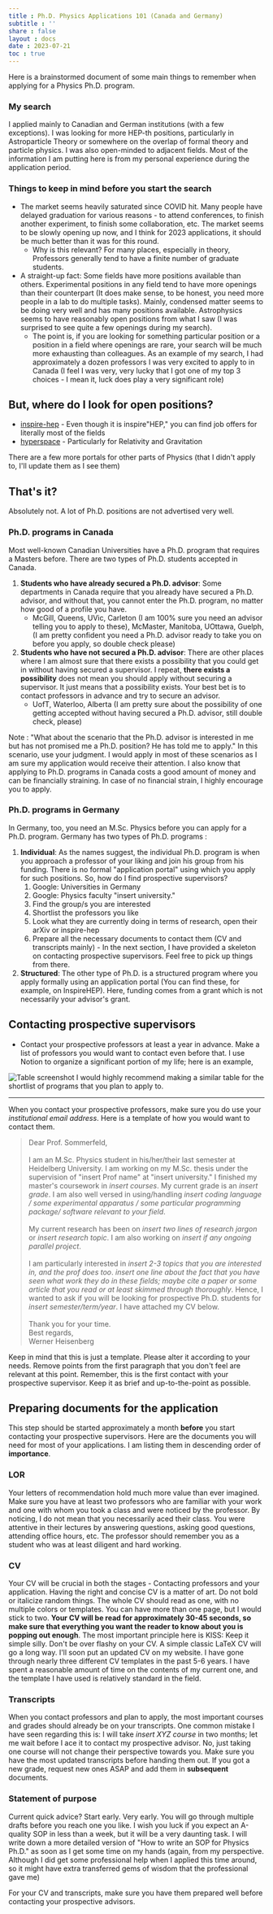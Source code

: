 ```yaml
---
title : Ph.D. Physics Applications 101 (Canada and Germany)
subtitle : ''
share : false
layout : docs
date : 2023-07-21
toc : true
---
```


Here is a brainstormed document of some main things to remember when applying for a Physics Ph.D. program. 

###  My search 
I applied mainly to Canadian and German institutions (with a few exceptions). I was looking for more HEP-th positions, particularly in Astroparticle Theory or somewhere on the overlap of formal theory and particle physics. I was also open-minded to adjacent fields. Most of the information I am putting here is from my personal experience during the application period. 

###  Things to keep in mind before you start the search 
- The market seems heavily saturated since COVID hit. Many people have delayed graduation for various reasons - to attend conferences, to finish another experiment, to finish some collaboration, etc. The market seems to be slowly opening up now, and I think for 2023 applications, it should be much better than it was for this round. 
  - Why is this relevant? For many places, especially in theory, Professors generally tend to have a finite number of graduate students. 
- A straight-up fact: Some fields have more positions available than others. Experimental positions in any field tend to have more openings than their counterpart (It does make sense, to be honest, you need more people in a lab to do multiple tasks). Mainly, condensed matter seems to be doing very well and has many positions available. Astrophysics seems to have reasonably open positions from what I saw (I was surprised to see quite a few openings during my search). 
	- The point is, if you are looking for something particular position or a position in a field where openings are rare, your search will be much more exhausting than colleagues. As an example of my search, I had approximately a dozen professors I was very excited to apply to in Canada (I feel I was very, very lucky that I got one of my top 3 choices - I mean it, luck does play a very significant role)

	
##  But, where do I look for open positions?  
- [inspire-hep](https://inspirehep.net/jobs?sort=mostrecent&size=25&page=1&rank=PHD) - Even though it is inspire"HEP," you can find job offers for literally most of the fields
- [hyperspace](https://hyperspace.uni-frankfurt.de/) - Particularly for Relativity and Gravitation

There are a few more portals for other parts of Physics (that I didn't apply to, I'll update them as I see them)
##  That's it? 
Absolutely not. A lot of Ph.D. positions are not advertised very well. 

###  Ph.D. programs in Canada
Most well-known Canadian Universities have a Ph.D. program that requires a Masters before. There are two types of Ph.D. students accepted in Canada. 

1.  **Students who have already secured a Ph.D. advisor**: Some departments in Canada require that you already have secured a Ph.D. advisor, and without that, you cannot enter the Ph.D. program, no matter how good of a profile you have.
	-  McGill, Queens, UVic, Carleton (I am 100% sure you need an advisor telling you to apply to these), McMaster, Manitoba, UOttawa, Guelph,  (I am pretty confident you need a Ph.D. advisor ready to take you on before you apply, so double check please)
2. **Students who have not secured a Ph.D. advisor**: There are other places where I am almost sure that there exists a possibility that you could get in without having secured a supervisor. I repeat, **there exists a possibility** does not mean you should apply without securing a supervisor. It just means that a possibility exists. Your best bet is to contact professors in advance and try to secure an advisor.
	- UofT, Waterloo, Alberta  (I am pretty sure about the possibility of one getting accepted without having secured a Ph.D. advisor, still double check, please)

Note : "What about the scenario that the Ph.D. advisor is interested in me but has not promised me a Ph.D. position? He has told me to apply." In this scenario, use your judgment. I would apply in most of these scenarios as I am sure my application would receive their attention. I also know that applying to Ph.D. programs in Canada costs a good amount of money and can be financially straining. In case of no financial strain, I highly encourage you to apply. 

###  Ph.D. programs in Germany 
	
In Germany, too, you need an M.Sc. Physics before you can apply for a Ph.D. program. Germany has two types of Ph.D. programs :  

1. **Individual**: As the names suggest, the individual Ph.D. program is when you approach a professor of your liking and join his group from his funding. There is no formal "application portal" using which you apply for such positions. So, how do I find prospective supervisors? 
	1. Google: Universities in Germany
	2. Google: Physics faculty "insert university."
	3. Find the group/s you are interested
	4. Shortlist the professors you like
	5. Look what they are currently doing in terms of research, open their arXiv or inspire-hep 
	6. Prepare all the necessary documents to contact them (CV and transcripts mainly) - In the next section, I have provided a skeleton on contacting prospective supervisors. Feel free to pick up things from there.
2. **Structured**: The other type of Ph.D. is a structured program where you apply formally using an application portal (You can find these, for example, on InspireHEP). Here, funding comes from a grant which is not necessarily your advisor's grant.


##  Contacting prospective supervisors 
- Contact your prospective professors at least a year in advance. Make a list of professors you would want to contact even before that. I use Notion to organize a significant portion of my life; here is an example, 

![Table screenshot](/img/notion_template.png)
I would highly recommend making a similar table for the shortlist of programs that you plan to apply to.

<hr>

When you contact your prospective professors, make sure you do use your _institutional email address_. Here is a template of how you would want to contact them. 


	
> Dear Prof. Sommerfeld, <br><br>
>I am an M.Sc. Physics student in his/her/their last semester at Heidelberg University. I am working on my M.Sc. thesis under the supervision of "insert Prof name" at "insert university." I finished my master's coursework in _insert courses_. My current grade is an _insert grade_. I am also well versed in using/handling _insert coding language / some experimental apparatus / some particular programming package/ software relevant to your field_. <br> <br>
>My current research has been on _insert two lines of research jargon_ or _insert research topic_. I am also working on _insert if any ongoing parallel project_. <br><br>
>I am particularly interested in _insert 2-3 topics that you are interested in, and the prof does too_. _insert one line about the fact that you have seen what work they do in these fields; maybe cite a paper or some article that you read or at least skimmed through thoroughly_. Hence, I wanted to ask if you will be looking for prospective Ph.D. students for _insert semester/term/year_. I have attached my CV below. <br><br>Thank you for your time.
><br>Best regards, <br> 
>Werner Heisenberg

Keep in mind that this is just a template. Please alter it according to your needs. Remove points from the first paragraph that you don't feel are relevant at this point. Remember, this is the first contact with your prospective supervisor. Keep it as brief and up-to-the-point as possible. 

## Preparing documents for the application 
This step should be started approximately a month **before** you start contacting your prospective supervisors. Here are the documents you will need for most of your applications. I am listing them in descending order of **importance**.

### LOR 
Your letters of recommendation hold much more value than ever imagined. Make sure you have at least two professors who are familiar with your work and one with whom you took a class and were noticed by the professor. By noticing, I do not mean that you necessarily aced their class. You were attentive in their lectures by answering questions, asking good questions, attending office hours, etc. The professor should remember you as a student who was at least diligent and hard working.

###  CV 
Your CV will be crucial in both the stages - Contacting professors and your application. Having the right and concise CV is a matter of art. Do not bold or italicize random things. The whole CV should read as one, with no multiple colors or templates. You can have more than one page, but I would stick to two. **Your CV will be read for approximately 30-45 seconds, so make sure that everything you want the reader to know about you is popping out enough**. The most important principle here is KISS: Keep it simple silly. Don't be over flashy on your CV. A simple classic LaTeX CV will go a long way. I'll soon put an updated CV on my website. I have gone through nearly three different CV templates in the past 5-6 years. I have spent a reasonable amount of time on the contents of my current one, and the template I have used is relatively standard in the field. 

### Transcripts 
When you contact professors and plan to apply, the most important courses and grades should already be on your transcripts. One common mistake I have seen regarding this is: I will take _insert XYZ course_ in two months; let me wait before I ace it to contact my prospective advisor. No, just taking one course will not change their perspective towards you. Make sure you have the most updated transcripts before handing them out. If you got a new grade, request new ones ASAP and add them in **subsequent** documents.


###  Statement of purpose 
Current quick advice? Start early. Very early. You will go through multiple drafts before you reach one you like. I wish you luck if you expect an A-quality SOP in less than a week, but it will be a very daunting task. I will write down a more detailed version of "How to write an SOP for Physics Ph.D." as soon as I get some time on my hands (again, from my perspective. Although I did get some professional help when I applied this time around, so it might have extra transferred gems of wisdom that the professional gave me) 

For your CV and transcripts, make sure you have them prepared well before contacting your prospective advisors.